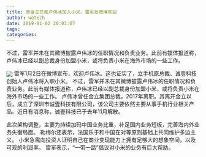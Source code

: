 ```yaml
---
title: 原金立总裁卢伟冰加入小米，雷军发微博欢迎
author: wetech
date: 2019-01-02 20:03:07
tags: 
categories: 
---
```

不过，雷军并未在其微博披露卢伟冰的任职情况和负责业务。此前有媒体报道称，卢伟冰已经以副总裁身份加盟小米，或将负责小米在海外市场的一些工作。
<!-- more -->
<img align="center" border="0" src="https://imgcdn.yicai.com/uppics/images/2019/01/ea0277a2a6cb51f07fbc66c221806db7.jpg" />
雷军1月2日在微博宣布，欢迎卢伟冰。这也证实了，立手机原总裁、诚壹科技创始人卢伟冰将入职小米。
不过，雷军并未在其微博披露卢伟冰的任职情况和负责业务。此前有媒体报道称，卢伟冰已经以副总裁身份加盟小米，或将负责小米在海外市场的一些工作。
卢伟冰曾任金立集团总裁，2017年离职。其离开金立以后，成立了深圳市诚壹科技有限公司，该公司主要依然主要从事手机行业相关产品。近日有消息称，诚壹科技已于去年11月解散。
 
 
此次架构调整，主要为持续加码中国业务比重，补足国内业务短板，完善海内外业务失衡局面。
勒梅尔还表示，法国乐于和中国在对等原则基础上共同维护多边主义。
小米急需向投资人证明自己在商业变现能力上拥有足够大的想象空间，以及可观的利润率。
雷军表示，“一带一路”倡议对小米的业务有巨大帮助。
